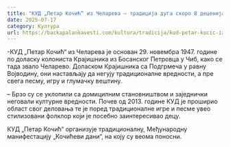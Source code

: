 ```yaml
---
title: "КУД „Петар Кочић“ из Челарева – традиција дуга скоро 8 деценија (ВИДЕО)"
date: 2025-07-17
category: Култура
url: https://backapalankavesti.com/kultura/tradicija/kud-petar-kocic-iz-celareva-tradicija-duga-skoro-8-decenija-video/
---
```


-КУД „Петар Кочић“ из Челарева је основан 29. новембра 1947. године по доласку колониста Крајишника из Босанског Петровца у Чиб, како се тада звало Челарево. Доласком Крајишника са Подгрмеча у равну Војводину, они настављају да негују традиционалне вредности, а пре свега песму, игру и глумачку вештину.

– Брзо су се уклопили са домицилним становништвом и заједнички неговали културне вредности. Почев од 2013. године КУД је проширио област свог деловања те је поред традиционалне игре и песме увео стилизовани фолклор који је посебно заинтересивао децу.

КУД „Петар Кочић“ организује традиционалну, Међународну манифестацију „Кочићеви дани“, на коју су веома поносни.
